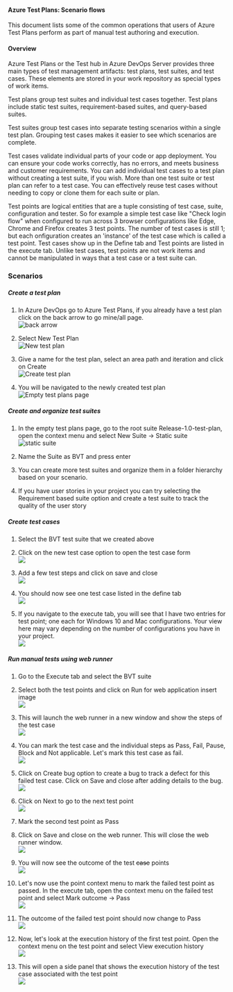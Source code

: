 #### Azure Test Plans: Scenario flows

This document lists some of the common operations that users of Azure Test Plans perform as part of manual test authoring and execution.

#### Overview
Azure Test Plans or the Test hub in Azure DevOps Server provides three main types of test management artifacts: test plans, test suites, and test cases. These elements are stored in your work repository as special types of work items. 

Test plans group test suites and individual test cases together. Test plans include static test suites, requirement-based suites, and query-based suites.

Test suites group test cases into separate testing scenarios within a single test plan. Grouping test cases makes it easier to see which scenarios are complete.

Test cases validate individual parts of your code or app deployment. You can ensure your code works correctly, has no errors, and meets business and customer requirements. You can add individual test cases to a test plan without creating a test suite, if you wish. More than one test suite or test plan can refer to a test case. You can effectively reuse test cases without needing to copy or clone them for each suite or plan.

Test points are logical entities that are a tuple consisting of test case, suite, configuration and tester. So for example a simple test case like "Check login flow" when configured to run across 3 browser configurations like Edge, Chrome and Firefox creates 3 test points. The number of test cases is still 1; but each onfiguration creates an 'instance' of the test case which is called a test point. Test cases show up in the Define tab and Test points are listed in the execute tab. Unlike test cases, test points are not work items and cannot be manipulated in ways that a test case or a test suite can.

### Scenarios

##### Create a test plan
1. In Azure DevOps go to Azure Test Plans, if you already have a test plan click on the back arrow to go mine/all page.  
![back arrow](../images/azure-test-plans-scenarios/back-arrow.png)

2. Select New Test Plan  
![New test plan](../images/azure-test-plans-scenarios/new-test-plan.png)

3. Give a name for the test plan, select an area path and iteration and click on Create  
![Create test plan](../images/azure-test-plans-scenarios/new-test-plan2.png)

4. You will be navigated to the newly created test plan  
![Empty test plans page](../images/azure-test-plans-scenarios/empty-test-plan.png)


##### Create and organize test suites
1. In the empty test plans page, go to the root suite Release-1.0-test-plan, open the context menu and select New Suite -> Static suite  
![static suite](../images/azure-test-plans-scenarios/static-suite.png)

2. Name the Suite as BVT and press enter

3. You can create more test suites and organize them in a folder hierarchy based on your scenario.

4. If you have user stories in your project you can try selecting the Requirement based suite option and create a test suite to track the quality of the user story


##### Create test cases
1. Select the BVT test suite that we created above

2. Click on the new test case option to open the test case form  
![](../images/azure-test-plans-scenarios/new-test-case1.png)

3. Add a few test steps and click on save and close  
![](../images/azure-test-plans-scenarios/add-test-case.png)

4. You should now see one test case listed in the define tab  
![](../images/azure-test-plans-scenarios/tset-case-in-table.png)

5. If you navigate to the execute tab, you will see that I have two entries for test point; one each for Windows 10 and Mac configurations. Your view here may vary depending on the number of configurations you have in your project.  
![](../images/azure-test-plans-scenarios/test-points.png)


##### Run manual tests using web runner
1. Go to the Execute tab and select the BVT suite

2. Select both the test points and click on Run for web application
insert image  
![](../images/azure-test-plans-scenarios/run-tests1.png)

3. This will launch the web runner in a new window and show the steps of the test case  
![](../images/azure-test-plans-scenarios/webrunner1.png)

4. You can mark the test case and the individual steps as Pass, Fail, Pause, Block and Not applicable. Let's mark this test case as fail.  
![](../images/azure-test-plans-scenarios/pass-fail.png)

5. Click on Create bug option to create a bug to track a defect for this failed test case. Click on Save and close after adding details to the bug.  
![](../images/azure-test-plans-scenarios/create-bug.png)

6. Click on Next to go to the next test point  
![](../images/azure-test-plans-scenarios/webrunner-next.png)

7. Mark the second test point as Pass

8. Click on Save and close on the web runner. This will close the web runner window.  
![](../images/azure-test-plans-scenarios/save-n-close-webrunner.png)

9. You will now see the outcome of the test ~~case~~ points  
![](../images/azure-test-plans-scenarios/pass-fail-final.png) 

10. Let's now use the point context menu to mark the failed test point as passed. In the execute tab, open the context menu on the failed test point and select Mark outcome -> Pass  
![](../images/azure-test-plans-scenarios/mark-outcome-pass.png)

11. The outcome of the failed test point should now change to Pass  
![](../images/azure-test-plans-scenarios/status-change-pass.png)

12. Now, let's look at the execution history of the first test point. Open the context menu on the test point and select View execution history  
![](../images/azure-test-plans-scenarios/view-exec-history.png)

13. This will open a side panel that shows the execution history of the test case associated with the test point  
![](../images/azure-test-plans-scenarios/execution-history-panel.png)
